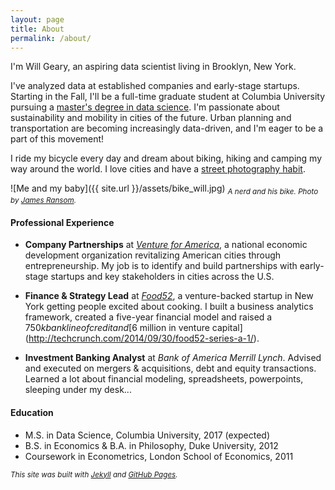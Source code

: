 ```yaml
---
layout: page
title: About
permalink: /about/
---
```


I'm Will Geary, an aspiring data scientist living in Brooklyn, New York.

I've analyzed data at established companies and early-stage startups. Starting in the Fall, I'll be a full-time graduate student at Columbia University pursuing a [master's degree in data science](http://datascience.columbia.edu/master-of-science-in-data-science). I'm passionate about sustainability and mobility in cities of the future. Urban planning and transportation are becoming increasingly data-driven, and I'm eager to be a part of this movement!

I ride my bicycle every day and dream about biking, hiking and camping my way around the world. I love cities and have a [street photography habit](https://www.instagram.com/willcgeary/).

![Me and my baby]({{ site.url }}/assets/bike_will.jpg)
<sub>*A nerd and his bike. Photo by [James Ransom](http://www.jamesransom.com/).*</sub>

#### Professional Experience
* **Company Partnerships** at [*Venture for America*](http://ventureforamerica.org/), a national economic development organization revitalizing American cities through entrepreneurship. My job is to identify and build partnerships with early-stage startups and key stakeholders in cities across the U.S.

* **Finance & Strategy Lead** at [*Food52*](http://food52.com/), a venture-backed startup in New York getting people excited about cooking. I built a business analytics framework, created a five-year financial model and raised a $750k bank line of credit and [$6 million in venture capital](http://techcrunch.com/2014/09/30/food52-series-a-1/).

* **Investment Banking Analyst** at *Bank of America Merrill Lynch*. Advised and executed on mergers & acquisitions, debt and equity transactions. Learned a lot about financial modeling, spreadsheets, powerpoints, sleeping under my desk...

#### Education
* M.S. in Data Science, Columbia University, 2017 (expected)
* B.S. in Economics & B.A. in Philosophy, Duke University, 2012
* Coursework in Econometrics, London School of Economics, 2011

<sub>*This site was built with [Jekyll](https://jekyllrb.com) and [GitHub Pages](https://pages.github.com).*</sub>
